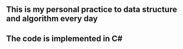 ## This is my personal practice to data structure and algorithm every day
## The code is implemented in C#
